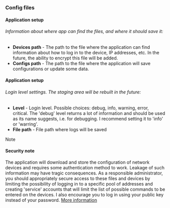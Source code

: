 ### Config files

#### Application setup
###### Information about where app can find the files, and where it should save it:
- **Devices path** - The path to the file where the application can find information about how to log in to the device, IP addresses, etc. In the future, the ability to encrypt this file will be added.
- **Configs path** - The path to the file where the application will save configurations or update some data.

#### Application setup
###### Login level settings. The staging area will be rebuilt in the future:
- **Level** - Login level. Possible choices: debug, info, warning, error, critical. The 'debug' level returns a lot of information and should be used as its name suggests, i.e. for debugging. I recommend setting it to 'info' or 'warring'.
- **File path** - File path where logs will be saved

> [!NOTE]
> #### Security note
> The application will download and store the configuration of network devices and requires some authentication method to work. Leakage of such information may have tragic consequences. As a responsible administrator, you should appropriately secure access to these files and devices by limiting the possibility of logging in to a specific pool of addresses and creating 'service' accounts that will limit the list of possible commands to be entered on the devices. I also encourage you to log in using your public key instead of your password.
> [More information](./docs/security_safety_tips)
